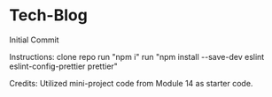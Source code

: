# Tech-Blog

Initial Commit

Instructions:
clone repo
run "npm i"
run "npm install --save-dev eslint eslint-config-prettier prettier"

Credits:
Utilized mini-project code from Module 14 as starter code.